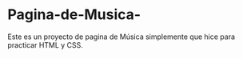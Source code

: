 # Pagina-de-Musica-
Este es un proyecto de pagina de Música simplemente que hice para practicar HTML y CSS.
